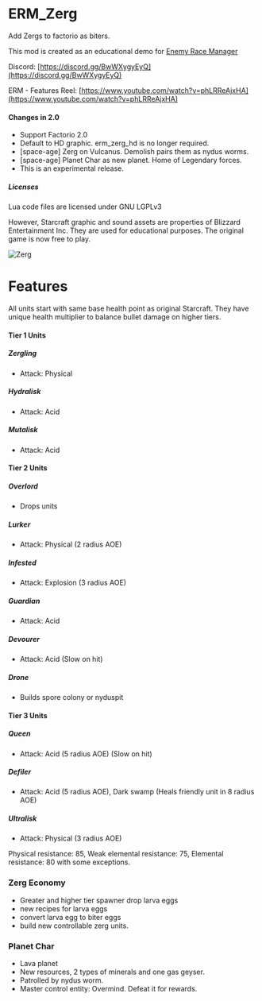 # ERM_Zerg
Add Zergs to factorio as biters.

This mod is created as an educational demo for [Enemy Race Manager](https://mods.factorio.com/mod/enemyracemanager)

Discord:  [https://discord.gg/BwWXygyEyQ](https://discord.gg/BwWXygyEyQ)

ERM - Features Reel: [https://www.youtube.com/watch?v=phLRReAjxHA](https://www.youtube.com/watch?v=phLRReAjxHA)

#### Changes in 2.0
- Support Factorio 2.0
- Default to HD graphic. erm_zerg_hd is no longer required.
- [space-age] Zerg on Vulcanus.  Demolish pairs them as nydus worms.
- [space-age] Planet Char as new planet. Home of Legendary forces.
- This is an experimental release.


##### Licenses
Lua code files are licensed under GNU LGPLv3

However, Starcraft graphic and sound assets are properties of Blizzard Entertainment Inc.  They are used for educational purposes. The original game is now free to play.

![Zerg](https://assets-mod.factorio.com/assets/61d215c834495f728f67998664973dd514635303.png "Zerg")


# Features
All units start with same base health point as original Starcraft. They have unique health multiplier to balance bullet damage on higher tiers.

#### Tier 1 Units

#####  Zergling
- Attack: Physical

##### Hydralisk
- Attack: Acid

##### Mutalisk
- Attack: Acid

#### Tier 2 Units

##### Overlord
- Drops units

##### Lurker
- Attack: Physical (2 radius AOE)

##### Infested
- Attack: Explosion (3 radius AOE)

##### Guardian
- Attack: Acid

##### Devourer
- Attack: Acid (Slow on hit)

##### Drone
- Builds spore colony or nyduspit

#### Tier 3 Units
##### Queen
- Attack: Acid (5 radius AOE) (Slow on hit)

##### Defiler
- Attack: Acid (5 radius AOE), Dark swamp (Heals friendly unit in 8 radius AOE)

##### Ultralisk
- Attack: Physical (3 radius AOE)

Physical resistance: 85, Weak elemental resistance: 75, Elemental resistance: 80 with some exceptions.

### Zerg Economy
- Greater and higher tier spawner drop larva eggs
- new recipes for larva eggs
- convert larva egg to biter eggs
- build new controllable zerg units.

### Planet Char
- Lava planet
- New resources, 2 types of minerals and one gas geyser.
- Patrolled by nydus worm.
- Master control entity: Overmind. Defeat it for rewards.
